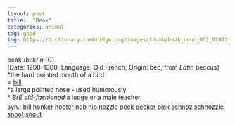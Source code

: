 ```yaml
---
layout: post
title:  "Beak"
categories: animal
tag: good
img: https://dictionary.cambridge.org/images/thumb/beak_noun_002_02875.jpg
---
```

<DIV style="MARGIN: 0px 0px 5px">beak /biːk/ <I>n</I> [C] <BR>[Date: 1200-1300; Language: Old French; Origin: bec, from <I>Latin</I> beccus]<BR>*the hard pointed mouth of a bird<BR>= <A href="{{ site.baseurl }}/bill"><U>bill</U></A><BR>*a large pointed nose - used humorously<BR>* <I>BrE old-fashioned</I> a judge or a male teacher</DIV>
<DIV style="MARGIN: 0px 0px 5px">
<DIV style="MARGIN: 4px 0px">syn.: <A href="{{ site.baseurl }}/bill"><U>bill</U></A> <A href="{{ site.baseurl }}/honker"><U>honker</U></A> <A href="{{ site.baseurl }}/hooter"><U>hooter</U></A> <A href="{{ site.baseurl }}/neb"><U>neb</U></A> <A href="{{ site.baseurl }}/nib"><U>nib</U></A> <A href="{{ site.baseurl }}/nozzle"><U>nozzle</U></A> <A href="{{ site.baseurl }}/peck"><U>peck</U></A> <A href="{{ site.baseurl }}/pecker"><U>pecker</U></A> <A href="{{ site.baseurl }}/pick"><U>pick</U></A> <A href="{{ site.baseurl }}/schnoz"><U>schnoz</U></A> <A href="{{ site.baseurl }}/schnozzle"><U>schnozzle</U></A> <A href="{{ site.baseurl }}/snoot"><U>snoot</U></A> <A href="{{ site.baseurl }}/snout"><U>snout</U></A></DIV></DIV>
